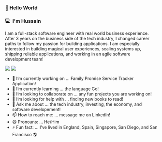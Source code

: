 ### 👋 Hello World

### 💻 &nbsp;I'm Hussain 

I am a full-stack software engineer with real world business experience. After 3 years on the business side of the tech industry, I changed career paths to follow my passion for building applications. I am especially interested in building magical user experiences, scaling systems up, shipping reliable applications, and working in an agile software development team!

<a href="https://www.linkedin.com/in/hussain-ali-58a9b690/"><img src="https://img.shields.io/badge/-Hussain%20Ali-blue?style=flat-square&logo=linkedin"/></a>
<a href="https://hussain-ali-portfolio.vercel.app/"><img src="https://img.shields.io/badge/-Personal%20Portfolio-green?style=flat-square&logo=googlechrome"/></a>

- 🔭 I’m currently working on ... Family Promise Service Tracker Application!
- 🌱 I’m currently learning ... the language Go!
- 👯 I’m looking to collaborate on ... any fun projects you are working on!
- 🤔 I’m looking for help with ... finding new books to read!
- 💬 Ask me about ... the tech industry, investing, the economy, and software developement!
- 📫 How to reach me: ... message me on LinkedIn!
- 😄 Pronouns: ... He/Him
- ⚡ Fun fact: ... I've lived in England, Spain, Singapore, San Diego, and San Francisco 🌎
